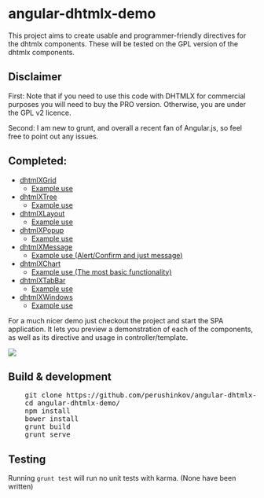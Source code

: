 # angular-dhtmlx-demo

This project aims to create usable and programmer-friendly directives for the dhtmlx components. These will be tested on the GPL version of the dhtmlx components. 
## Disclaimer

First:
Note that if you need to use this code with DHTMLX for commercial purposes you will need to buy the PRO version. Otherwise, you are under the GPL v2 licence.

Second:
I am new to grunt, and overall a recent fan of Angular.js, so feel free to point out any issues. 


## Completed:
<ul>
  <li>
    <a href="https://github.com/perushinkov/angular-dhtmlx-demo/blob/master/app/components/dhtmlx/directives/grid.js">dhtmlXGrid</a>
    <ul>
      <li>
        <a href="https://github.com/perushinkov/angular-dhtmlx-demo/blob/master/app/root/cmp/grid">
          Example use
        </a>
      </li>
    </ul>
  </li>
  <li>
    <a href="https://github.com/perushinkov/angular-dhtmlx-demo/blob/master/app/components/dhtmlx/directives/tree.js">dhtmlXTree</a>
    <ul>
      <li>
        <a href="https://github.com/perushinkov/angular-dhtmlx-demo/blob/master/app/root/cmp/tree">
          Example use
        </a>
      </li>
    </ul>
  </li>
  <li>
    <a href="https://github.com/perushinkov/angular-dhtmlx-demo/blob/master/app/components/dhtmlx/directives/layout.js">dhtmlXLayout</a>
    <ul>
      <li>
        <a href="https://github.com/perushinkov/angular-dhtmlx-demo/blob/master/app/root/cmp/layout">
          Example use
        </a>
      </li>
    </ul>
  </li>
  <li>
    <a href="https://github.com/perushinkov/angular-dhtmlx-demo/blob/master/app/components/dhtmlx/directives/popup.js">dhtmlXPopup</a>
    <ul>
      <li>
        <a href="https://github.com/perushinkov/angular-dhtmlx-demo/blob/master/app/root/cmp/popup">
          Example use
        </a>
      </li>
    </ul>
  </li>
  <li>
    <a
      href="https://github.com/perushinkov/angular-dhtmlx-demo/blob/master/app/components/dhtmlx/directives/message.js">dhtmlXMessage</a>
    <ul>
      <li>
        <a href="https://github.com/perushinkov/angular-dhtmlx-demo/blob/master/app/root/cmp/message">
          Example use (Alert/Confirm and just message)
        </a>
      </li>
    </ul>
  </li>
  <li>
    <a href="https://github.com/perushinkov/angular-dhtmlx-demo/blob/master/app/components/dhtmlx/directives/chart.js">dhtmlXChart</a>
    <ul>
      <li>
        <a href="https://github.com/perushinkov/angular-dhtmlx-demo/blob/master/app/root/cmp/chart">
          Example use (The most basic functionality)
        </a>
      </li>
    </ul>
  </li>
  <li>
    <a href="https://github.com/perushinkov/angular-dhtmlx-demo/blob/master/app/components/dhtmlx/directives/tabbar.js">dhtmlXTabBar</a>
    <ul>
      <li>
        <a href="https://github.com/perushinkov/angular-dhtmlx-demo/blob/master/app/root/cmp/tabbar">
          Example use
        </a>
      </li>
    </ul>
  </li>
  <li>
    <a href="https://github.com/perushinkov/angular-dhtmlx-demo/blob/master/app/components/dhtmlx/directives/windows.js">dhtmlXWindows</a>
    <ul>
      <li>
        <a href="https://github.com/perushinkov/angular-dhtmlx-demo/blob/master/app/root/cmp/windows">
          Example use
        </a>
      </li>
    </ul>
  </li>
</ul>

<p>For a much nicer demo just checkout the project and start the SPA application. It lets you preview a demonstration of
  each of the components, as well as its directive and usage in controller/template.<p>
<img src="https://github.com/perushinkov/angular-dhtmlx-demo/blob/master/app/assets/images/example.jpg">


  ## Build & development
<pre>
    git clone https://github.com/perushinkov/angular-dhtmlx-demo.git
    cd angular-dhtmlx-demo/
    npm install
    bower install
    grunt build
    grunt serve
</pre>

  ## Testing

  Running `grunt test` will run no unit tests with karma. (None have been written)

